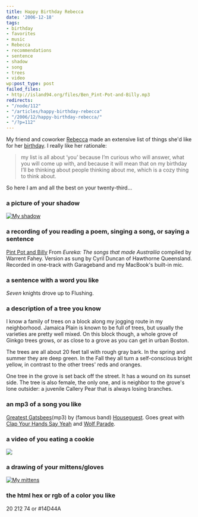 ```yaml
---
title: Happy Birthday Rebecca
date: '2006-12-18'
tags:
- birthday
- favorites
- music
- Rebecca
- recommendations
- sentence
- shadow
- song
- trees
- video
wp:post_type: post
failed_files:
- http://island94.org/files/Ben_Pint-Pot-and-Billy.mp3
redirects:
- "/node/112"
- "/articles/happy-birthday-rebecca"
- "/2006/12/happy-birthday-rebecca/"
- "/?p=112"
---
```


My friend and coworker [Rebecca](http://circuitous.org/rebecca/) made an extensive list of things she'd like for her [birthday](http://circuitous.org/rebecca/2006/12/12/birthday-list/). I really like her rationale:

> my list is all about ‘you’ because I’m curious who will answer, what you will come up with, and because it will mean that on my birthday I’ll be thinking about people thinking about me, which is a cozy thing to think about.

So here I am and all the best on your twenty-third...

### a picture of your shadow

[ ![My shadow](http://static.flickr.com/140/325591780_9e96c6274f.jpg) ](http://www.flickr.com/photos/bensheldon/325591780/ "Photo Sharing")

### a recording of you reading a poem, singing a song, or saying a sentence

[Pint Pot and Billy](2006-12-18-Happy-Birthday-Rebecca/Ben_Pint-Pot-and-Billy.mp3) From _Eureka: The songs that made Austrailia_ compiled by Warrent Fahey. Version as sung by Cyril Duncan of Hawthorne Queensland. Recorded in one-track with Garageband and my MacBook's built-in mic.

### a sentence with a word you like

_Seven_ knights drove up to Flushing.

### a description of a tree you know

I know a family of trees on a block along my jogging route in my neighborhood. Jamaica Plain is known to be full of trees, but usually the varieties are pretty well mixed. On this block though, a whole grove of Ginkgo trees grows, or as close to a grove as you can get in urban Boston.

The trees are all about 20 feet tall with rough gray bark. In the spring and summer they are deep green. In the Fall they all turn a self-conscious bright yellow, in contrast to the other trees' reds and oranges.

One tree in the grove is set back off the street. It has a wound on its sunset side. The tree is also female, the only one, and is neighbor to the grove's lone outsider: a juvenile Callery Pear that is always losing branches.

### an mp3 of a song you like

[Greatest Gatsbees](http://houseguest.org/MP3/electricpoliteness/GreatestGatsbees.mp3)(mp3) by (famous band) [Houseguest](http://houseguest.org). Goes great with [Clap Your Hands Say Yeah](http://clapyourhandssayyeah.com/) and [Wolf Parade](http://www.myspace.com/wolfparade).

### a video of you eating a cookie

[ ![](http://blip.tv/uploadedFiles/Bensheldon-EatingACookie489-452.jpg) ](http://blip.tv/file/get/Bensheldon-EatingACookie489.mp4)

### a drawing of your mittens/gloves

[ ![My mittens](http://static.flickr.com/140/325664414_d912306407.jpg) ](http://www.flickr.com/photos/bensheldon/325664414/ "Photo Sharing")

### the html hex or rgb of a color you like

20 212 74 or #14D44A


